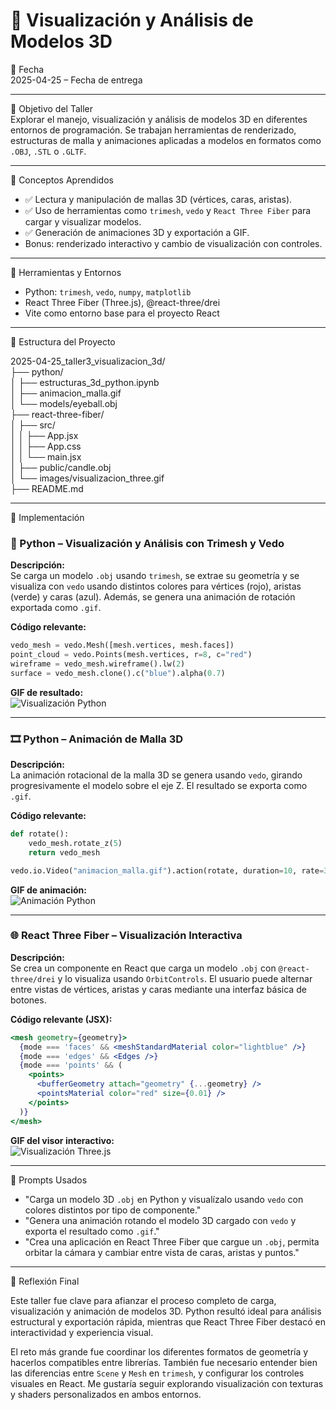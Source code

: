 
# 🧪 Visualización y Análisis de Modelos 3D

📅 Fecha  
2025-04-25 – Fecha de entrega

---

🎯 Objetivo del Taller  
Explorar el manejo, visualización y análisis de modelos 3D en diferentes entornos de programación. Se trabajan herramientas de renderizado, estructuras de malla y animaciones aplicadas a modelos en formatos como `.OBJ`, `.STL` o `.GLTF`.

---

🧠 Conceptos Aprendidos

- ✅ Lectura y manipulación de mallas 3D (vértices, caras, aristas).
- ✅ Uso de herramientas como `trimesh`, `vedo` y `React Three Fiber` para cargar y visualizar modelos.
- ✅ Generación de animaciones 3D y exportación a GIF.
- Bonus: renderizado interactivo y cambio de visualización con controles.

---

🔧 Herramientas y Entornos

- Python: `trimesh`, `vedo`, `numpy`, `matplotlib`
- React Three Fiber (Three.js), @react-three/drei
- Vite como entorno base para el proyecto React

---

📁 Estructura del Proyecto

2025-04-25_taller3_visualizacion_3d/  
├── python/  
│   ├── estructuras_3d_python.ipynb  
│   ├── animacion_malla.gif <!-- Agregar el gif -->  
│   └── models/eyeball.obj  
├── react-three-fiber/  
│   ├── src/  
│   │   ├── App.jsx  
│   │   ├── App.css  
│   │   └── main.jsx  
│   ├── public/candle.obj  
│   └── images/visualizacion_three.gif <!-- Agregar el gif -->  
├── README.md  

---

🧪 Implementación

### 🧩 Python – Visualización y Análisis con Trimesh y Vedo

**Descripción:**  
Se carga un modelo `.obj` usando `trimesh`, se extrae su geometría y se visualiza con `vedo` usando distintos colores para vértices (rojo), aristas (verde) y caras (azul). Además, se genera una animación de rotación exportada como `.gif`.

**Código relevante:**
```python
vedo_mesh = vedo.Mesh([mesh.vertices, mesh.faces])
point_cloud = vedo.Points(mesh.vertices, r=8, c="red")
wireframe = vedo_mesh.wireframe().lw(2)
surface = vedo_mesh.clone().c("blue").alpha(0.7)
```

**GIF de resultado:**  
![Visualización Python](python/animacion_malla.gif)

---

### 🎞️ Python – Animación de Malla 3D

**Descripción:**  
La animación rotacional de la malla 3D se genera usando `vedo`, girando progresivamente el modelo sobre el eje Z. El resultado se exporta como `.gif`.

**Código relevante:**
```python
def rotate():
    vedo_mesh.rotate_z(5)
    return vedo_mesh

vedo.io.Video("animacion_malla.gif").action(rotate, duration=10, rate=30)
```

**GIF de animación:**  
![Animación Python](python/animacion_malla.gif)

---

### 🌐 React Three Fiber – Visualización Interactiva

**Descripción:**  
Se crea un componente en React que carga un modelo `.obj` con `@react-three/drei` y lo visualiza usando `OrbitControls`. El usuario puede alternar entre vistas de vértices, aristas y caras mediante una interfaz básica de botones.

**Código relevante (JSX):**
```jsx
<mesh geometry={geometry}>
  {mode === 'faces' && <meshStandardMaterial color="lightblue" />}
  {mode === 'edges' && <Edges />}
  {mode === 'points' && (
    <points>
      <bufferGeometry attach="geometry" {...geometry} />
      <pointsMaterial color="red" size={0.01} />
    </points>
  )}
</mesh>
```

**GIF del visor interactivo:**  
![Visualización Three.js](react-three-fiber/images/visualizacion_three.gif)

---

🧩 Prompts Usados

- "Carga un modelo 3D `.obj` en Python y visualízalo usando `vedo` con colores distintos por tipo de componente."
- "Genera una animación rotando el modelo 3D cargado con `vedo` y exporta el resultado como `.gif`."
- "Crea una aplicación en React Three Fiber que cargue un `.obj`, permita orbitar la cámara y cambiar entre vista de caras, aristas y puntos."

---

💬 Reflexión Final  

Este taller fue clave para afianzar el proceso completo de carga, visualización y animación de modelos 3D. Python resultó ideal para análisis estructural y exportación rápida, mientras que React Three Fiber destacó en interactividad y experiencia visual.

El reto más grande fue coordinar los diferentes formatos de geometría y hacerlos compatibles entre librerías. También fue necesario entender bien las diferencias entre `Scene` y `Mesh` en `trimesh`, y configurar los controles visuales en React. Me gustaría seguir explorando visualización con texturas y shaders personalizados en ambos entornos.
